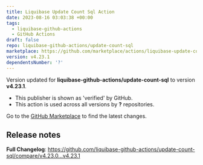 ```yaml
---
title: Liquibase Update Count Sql Action
date: 2023-08-16 03:03:38 +00:00
tags:
  - liquibase-github-actions
  - GitHub Actions
draft: false
repo: liquibase-github-actions/update-count-sql
marketplace: https://github.com/marketplace/actions/liquibase-update-count-sql-action
version: v4.23.1
dependentsNumber: '?'
---
```



Version updated for **liquibase-github-actions/update-count-sql** to version **v4.23.1**.
- This publisher is shown as 'verified' by GitHub.
- This action is used across all versions by **?** repositories.

Go to the [GitHub Marketplace](https://github.com/marketplace/actions/liquibase-update-count-sql-action) to find the latest changes.

## Release notes

**Full Changelog**: https://github.com/liquibase-github-actions/update-count-sql/compare/v4.23.0...v4.23.1
